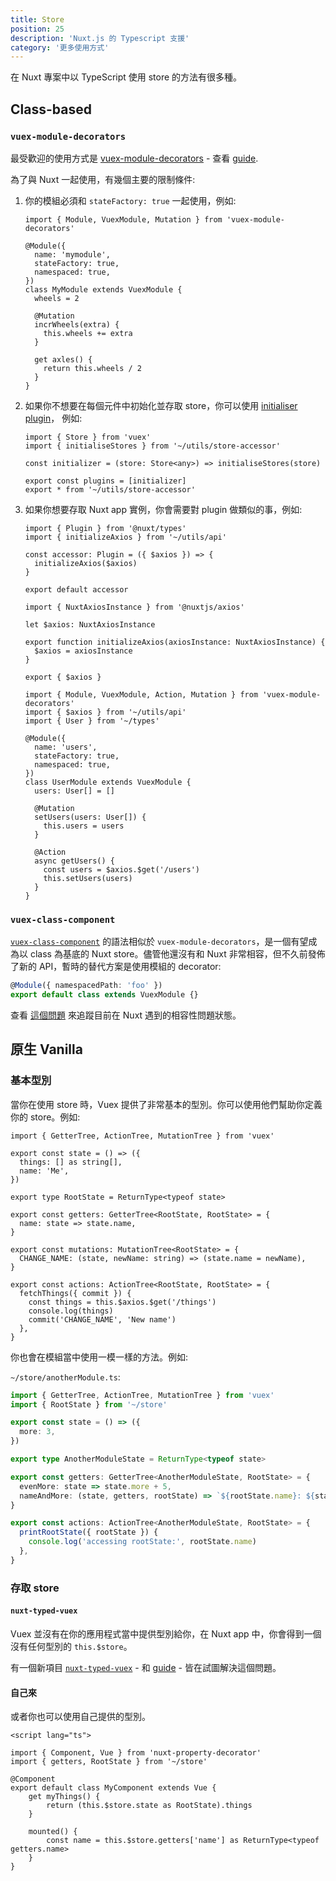 ```yaml
---
title: Store
position: 25
description: 'Nuxt.js 的 Typescript 支援'
category: '更多使用方式'
---
```


在 Nuxt 專案中以 TypeScript 使用 store 的方法有很多種。

## Class-based

### `vuex-module-decorators`

最受歡迎的使用方式是 [vuex-module-decorators](https://github.com/championswimmer/vuex-module-decorators) - 查看 [guide](https://championswimmer.in/vuex-module-decorators/).


為了與 Nuxt 一起使用，有幾個主要的限制條件:

1. 你的模組必須和 `stateFactory: true` 一起使用，例如:

   ```ts{}[store/mymodule.ts]
   import { Module, VuexModule, Mutation } from 'vuex-module-decorators'

   @Module({
     name: 'mymodule',
     stateFactory: true,
     namespaced: true,
   })
   class MyModule extends VuexModule {
     wheels = 2

     @Mutation
     incrWheels(extra) {
       this.wheels += extra
     }

     get axles() {
       return this.wheels / 2
     }
   }
   ```

2. 如果你不想要在每個元件中初始化並存取 store，你可以使用
[initialiser plugin](https://github.com/championswimmer/vuex-module-decorators#accessing-modules-with-nuxtjs)， 例如:
   ```ts{}[store/index.ts]
   import { Store } from 'vuex'
   import { initialiseStores } from '~/utils/store-accessor'

   const initializer = (store: Store<any>) => initialiseStores(store)

   export const plugins = [initializer]
   export * from '~/utils/store-accessor'
   ```

3. 如果你想要存取 Nuxt app 實例，你會需要對 plugin 做類似的事，例如:
   ```ts{}[plugins/axios-accessor.ts]
   import { Plugin } from '@nuxt/types'
   import { initializeAxios } from '~/utils/api'

   const accessor: Plugin = ({ $axios }) => {
     initializeAxios($axios)
   }

   export default accessor
   ```

   ```ts{}[utils/api.ts]
   import { NuxtAxiosInstance } from '@nuxtjs/axios'

   let $axios: NuxtAxiosInstance

   export function initializeAxios(axiosInstance: NuxtAxiosInstance) {
     $axios = axiosInstance
   }
   
   export { $axios }
   ```

   ```ts{}[store/users.ts]
   import { Module, VuexModule, Action, Mutation } from 'vuex-module-decorators'
   import { $axios } from '~/utils/api'
   import { User } from '~/types'

   @Module({
     name: 'users',
     stateFactory: true,
     namespaced: true,
   })
   class UserModule extends VuexModule {
     users: User[] = []

     @Mutation
     setUsers(users: User[]) {
       this.users = users
     }

     @Action
     async getUsers() {
       const users = $axios.$get('/users')
       this.setUsers(users)
     }
   }
   ```

### `vuex-class-component`

[`vuex-class-component`](https://github.com/michaelolof/vuex-class-component) 的語法相似於 `vuex-module-decorators`，是一個有望成為以 class 為基底的 Nuxt store。儘管他還沒有和 Nuxt 非常相容，但不久前發佈了新的 API，暫時的替代方案是使用模組的 decorator:

```ts
@Module({ namespacedPath: 'foo' })
export default class extends VuexModule {}
```

查看 [這個問題](https://github.com/michaelolof/vuex-class-component/issues/43) 來追蹤目前在 Nuxt 遇到的相容性問題狀態。



## 原生 Vanilla

### 基本型別

當你在使用 store 時，Vuex 提供了非常基本的型別。你可以使用他們幫助你定義你的 store。例如:

```ts{}[store/index.ts]
import { GetterTree, ActionTree, MutationTree } from 'vuex'

export const state = () => ({
  things: [] as string[],
  name: 'Me',
})

export type RootState = ReturnType<typeof state>

export const getters: GetterTree<RootState, RootState> = {
  name: state => state.name,
}

export const mutations: MutationTree<RootState> = {
  CHANGE_NAME: (state, newName: string) => (state.name = newName),
}

export const actions: ActionTree<RootState, RootState> = {
  fetchThings({ commit }) {
    const things = this.$axios.$get('/things')
    console.log(things)
    commit('CHANGE_NAME', 'New name')
  },
}
```

你也會在模組當中使用一模一樣的方法。例如:

`~/store/anotherModule.ts`:
```ts
import { GetterTree, ActionTree, MutationTree } from 'vuex'
import { RootState } from '~/store'

export const state = () => ({
  more: 3,
})

export type AnotherModuleState = ReturnType<typeof state>

export const getters: GetterTree<AnotherModuleState, RootState> = {
  evenMore: state => state.more + 5,
  nameAndMore: (state, getters, rootState) => `${rootState.name}: ${state.more}`,
}

export const actions: ActionTree<AnotherModuleState, RootState> = {
  printRootState({ rootState }) {
    console.log('accessing rootState:', rootState.name)
  },
}
```

### 存取 store

#### `nuxt-typed-vuex`

Vuex 並沒有在你的應用程式當中提供型別給你，在 Nuxt app 中，你會得到一個沒有任何型別的 `this.$store`。

有一個新項目 [`nuxt-typed-vuex`](https://github.com/danielroe/nuxt-typed-vuex) - 和 [guide](https://nuxt-typed-vuex.danielcroe.com/) - 皆在試圖解決這個問題。

#### 自己來

或者你也可以使用自己提供的型別。

```ts{}[components/MyComponent.vue]
<script lang="ts">

import { Component, Vue } from 'nuxt-property-decorator'
import { getters, RootState } from '~/store'

@Component
export default class MyComponent extends Vue {
    get myThings() {
        return (this.$store.state as RootState).things
    }

    mounted() {
        const name = this.$store.getters['name'] as ReturnType<typeof getters.name>
    }
}
```
